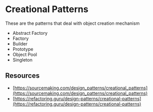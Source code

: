 # Creational Patterns

These are the patterns that deal with object creation mechanism
- Abstract Factory
- Factory
- Builder
- Prototype
- Object Pool
- Singleton

## Resources
- [https://sourcemaking.com/design_patterns/creational_patterns](https://sourcemaking.com/design_patterns/creational_patterns)
- [https://refactoring.guru/design-patterns/creational-patterns](https://refactoring.guru/design-patterns/creational-patterns)
